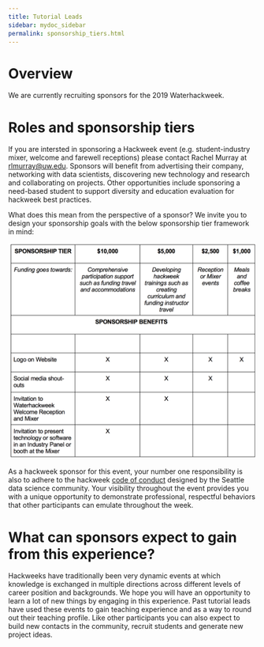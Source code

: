 ```yaml
---
title: Tutorial Leads
sidebar: mydoc_sidebar
permalink: sponsorship_tiers.html
---
```


# Overview

We are currently recruiting sponsors for the 2019 Waterhackweek. 
# Roles and sponsorship tiers

If you are intersted in sponsoring a Hackweek event (e.g. student-industry mixer, welcome and farewell receptions) please contact Rachel Murray at rlmurray@uw.edu. Sponsors will benefit from advertising their company, 
            networking with data scientists, discovering new technology and research and collaborating on projects. Other opportunities include sponsoring
            a need-based student to support diversity and education evaluation for hackweek best practices.
            

What does this mean from the perspective of a sponsor? We invite you to design your sponsorship goals with the below sponsorship tier framework in mind:

![Sponsorship tiers](industry_sponsorship.png)


As a hackweek sponsor for this event, your number one responsibility is also to adhere to the hackweek [code of conduct](https://waterhackweek.github.io/wiki/code_of_conduct.html) designed by the Seattle data science community. Your visibility throughout the event provides you with a unique opportunity to demonstrate professional, respectful behaviors that other participants can emulate throughout the week. 

# What can sponsors expect to gain from this experience?

Hackweeks have traditionally been very dynamic events at which knowledge is exchanged in multiple directions across different levels of career position and backgrounds. We hope you will have an opportunity to learn a lot of new things by engaging in this experience. Past tutorial leads have used these events to gain teaching experience and as a way to round out their teaching profile. Like other participants you can also expect to build new contacts in the community, recruit students and generate new project ideas. 